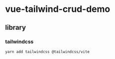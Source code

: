 # vue-tailwind-crud-demo

## library
### tailwindcss
```sh
yarn add tailwindcss @tailwindcss/vite
```
